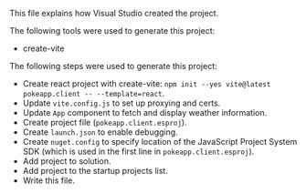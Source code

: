 This file explains how Visual Studio created the project.

The following tools were used to generate this project:
- create-vite

The following steps were used to generate this project:
- Create react project with create-vite: `npm init --yes vite@latest pokeapp.client -- --template=react`.
- Update `vite.config.js` to set up proxying and certs.
- Update `App` component to fetch and display weather information.
- Create project file (`pokeapp.client.esproj`).
- Create `launch.json` to enable debugging.
- Create `nuget.config` to specify location of the JavaScript Project System SDK (which is used in the first line in `pokeapp.client.esproj`).
- Add project to solution.
- Add project to the startup projects list.
- Write this file.
